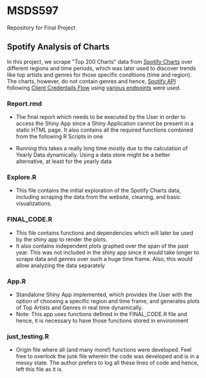 # MSDS597
Repository for Final Project

## Spotify Analysis of Charts

In this project, we scrape "Top 200 Charts" data from [Spotify Charts](https://spotifycharts.com/regional/us/weekly/) over different regions and time periods, which was later used to discover trends like top artists and genres for those specific conditions (time and region). The charts, however, do not contain genres and hence, [Spotify API](https://developer.spotify.com/documentation/web-api/) following [Client Credentails Flow](https://developer.spotify.com/documentation/general/guides/authorization/client-credentials/) using [various endpoints](https://developer.spotify.com/documentation/web-api/reference/#/operations/search) were used.


### Report.rmd
* The final report which needs to be executed by the User in order to access the Shiny App since a Shiny Application cannot be present in a static HTML page. It also contains all the required functions combined from the following R Scripts in one

* Running this takes a really long time mostly due to the calculation of Yearly Data dynamically. Using a data store might be a better alternative, at least for the yearly data




### Explore.R

* This file contains the initial exploration of the Spotify Charts data, including scraping the data from the website, cleaning, and basic visualizations.

### FINAL_CODE.R

* This file contains functions and dependencies which will later be used by the shiny app to render the plots. 
* It also contains independent plots graphed over the span of the past year. This was not included in the shiny app since it would take longer to scrape data and genres over such a huge time frame. Also, this would allow analyzing the data separately


### App.R

* Standalone Shiny App implemented, which provides the User with the option of choosing a specific region and time frame, and generates plots of Top Artists and Genres in real time dynamically. 
* Note: This app uses functions defined in the FINAL_CODE.R file and hence, it is necessary to have those functions stored in environment


### just_testing.R


* Origin file where all (and many more!) functions were developed. Feel free to overlook the junk file wherein the code was developed and is in a messy state. The author prefers to log all these lines of code and hence, left this file as it is.





